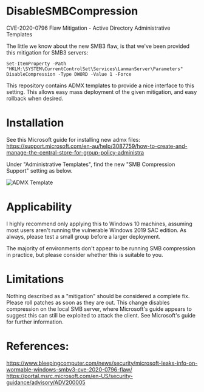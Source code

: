 # DisableSMBCompression
CVE-2020-0796 Flaw Mitigation - Active Directory Administrative Templates

The little we know about the new SMB3 flaw, is that we've been provided this mitigation for SMB3 servers:

```
Set-ItemProperty -Path "HKLM:\SYSTEM\CurrentControlSet\Services\LanmanServer\Parameters" DisableCompression -Type DWORD -Value 1 -Force
```

This repository contains ADMX templates to provide a nice interface to this setting. This allows easy mass deployment of the given mitigation, and easy rollback when desired.

# Installation
See this Microsoft guide for installing new admx files:
https://support.microsoft.com/en-au/help/3087759/how-to-create-and-manage-the-central-store-for-group-policy-administra

Under "Administrative Templates", find the new "SMB Compression Support" setting as below.

![ADMX Template](https://github.com/technion/DisableSMBCompression/raw/master/SMBadmx.jpg)

# Applicability
I highly recommend only applying this to Windows 10 machines, assuming most users aren't running the vulnerable Windows 2019 SAC edition. As always, please test a small group before a larger deployment.

The majority of environments don't appear to be running SMB compression in practice, but please consider whether this is suitable to you.

# Limitations
Nothing described as a "mitigation" should be considered a complete fix. Please roll patches as soon as they are out. This change disables compression on the local SMB server, where Microsoft's guide appears to suggest this can still be exploited to attack the client. See Microsoft's guide for further information.

# References:
https://www.bleepingcomputer.com/news/security/microsoft-leaks-info-on-wormable-windows-smbv3-cve-2020-0796-flaw/
https://portal.msrc.microsoft.com/en-US/security-guidance/advisory/ADV200005
